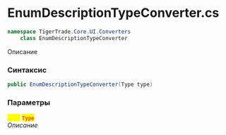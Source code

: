 
# EnumDescriptionTypeConverter.cs
```csharp
namespace TigerTrade.Core.UI.Converters  
    class EnumDescriptionTypeConverter
```

Описание

### Синтаксис
```csharp
public EnumDescriptionTypeConverter(Type type)
```

### Параметры  
<mark style="color:yellow;">**`type`**</mark> <mark style="color:red;">`Type`</mark>  
 *Описание*  
  

                    
                    